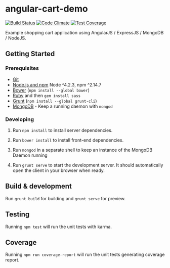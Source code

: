 # angular-cart-demo

[![Build
Status](https://travis-ci.org/Capgemini/angular-cart-demo.svg?branch=master)](https://travis-ci.org/Capgemini/angular-cart-demo)
[![Code Climate](https://codeclimate.com/github/Capgemini/angular-cart-demo/badges/gpa.svg)](https://codeclimate.com/github/Capgemini/angular-cart-demo)
[![Test Coverage](https://codeclimate.com/github/Capgemini/angular-cart-demo/badges/coverage.svg)](https://codeclimate.com/github/Capgemini/angular-cart-demo/coverage)

Example shopping cart application using AngularJS / ExpressJS / MongoDB / NodeJS.

## Getting Started


### Prerequisites

- [Git](https://git-scm.com/)
- [Node.js and npm](nodejs.org) Node ^4.2.3, npm ^2.14.7
- [Bower](bower.io) (`npm install --global bower`)
- [Ruby](https://www.ruby-lang.org) and then `gem install sass`
- [Grunt](http://gruntjs.com/) (`npm install --global grunt-cli`)
- [MongoDB](https://www.mongodb.org/) - Keep a running daemon with `mongod`

### Developing

1. Run `npm install` to install server dependencies.

2. Run `bower install` to install front-end dependencies.

3. Run `mongod` in a separate shell to keep an instance of the MongoDB Daemon running

4. Run `grunt serve` to start the development server. It should automatically open the client in your browser when ready.

## Build & development

Run `grunt build` for building and `grunt serve` for preview.

## Testing

Running `npm test` will run the unit tests with karma.

## Coverage

Running `npm run coverage-report` will run the unit tests generating coverage report.

